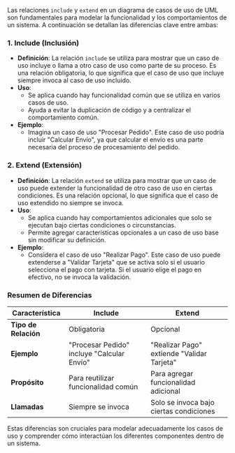 Las relaciones `include` y `extend` en un diagrama de casos de uso de UML son fundamentales para modelar la funcionalidad y los comportamientos de un sistema. A continuación se detallan las diferencias clave entre ambas:

### 1. **Include (Inclusión)**
- **Definición**: La relación `include` se utiliza para mostrar que un caso de uso incluye o llama a otro caso de uso como parte de su proceso. Es una relación obligatoria, lo que significa que el caso de uso que incluye siempre invoca al caso de uso incluido.
- **Uso**:
  - Se aplica cuando hay funcionalidad común que se utiliza en varios casos de uso.
  - Ayuda a evitar la duplicación de código y a centralizar el comportamiento común.
- **Ejemplo**: 
  - Imagina un caso de uso "Procesar Pedido". Este caso de uso podría incluir "Calcular Envío", ya que calcular el envío es una parte necesaria del proceso de procesamiento del pedido.

### 2. **Extend (Extensión)**
- **Definición**: La relación `extend` se utiliza para mostrar que un caso de uso puede extender la funcionalidad de otro caso de uso en ciertas condiciones. Es una relación opcional, lo que significa que el caso de uso extendido no siempre se invoca.
- **Uso**:
  - Se aplica cuando hay comportamientos adicionales que solo se ejecutan bajo ciertas condiciones o circunstancias.
  - Permite agregar características opcionales a un caso de uso base sin modificar su definición.
- **Ejemplo**:
  - Considera el caso de uso "Realizar Pago". Este caso de uso puede extenderse a "Validar Tarjeta" que se activa solo si el usuario selecciona el pago con tarjeta. Si el usuario elige el pago en efectivo, no se invoca la validación.

### Resumen de Diferencias

| Característica   | Include                                | Extend                                   |
|------------------|----------------------------------------|-----------------------------------------|
| **Tipo de Relación** | Obligatoria                            | Opcional                                 |
| **Ejemplo**      | "Procesar Pedido" incluye "Calcular Envío" | "Realizar Pago" extiende "Validar Tarjeta" |
| **Propósito**    | Para reutilizar funcionalidad común      | Para agregar funcionalidad adicional     |
| **Llamadas**     | Siempre se invoca                      | Solo se invoca bajo ciertas condiciones   |

Estas diferencias son cruciales para modelar adecuadamente los casos de uso y comprender cómo interactúan los diferentes componentes dentro de un sistema.